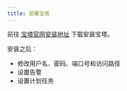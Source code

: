 ```yaml
---
title: 部署宝塔
---
```


前往 [宝塔官网安装地址](https://www.bt.cn/new/download.html) 下载安装宝塔。

安装之后：

- 修改用户名、密码、端口号和访问路径
- 设置告警
- 设置计划任务
